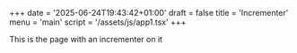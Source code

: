 +++
date = '2025-06-24T19:43:42+01:00'
draft = false
title = 'Incrementer'
menu = 'main'
script = '/assets/js/app1.tsx'
+++

This is the page with an incrementer on it
<div id="root"></div>